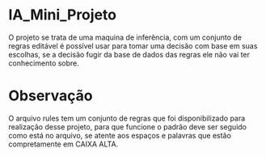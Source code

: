 # IA_Mini_Projeto

O projeto se trata de uma maquina de inferência, com um conjunto de regras editável é possível usar para tomar uma decisão com base em suas escolhas, se a decisão fugir da base de dados das regras ele não vai ter conhecimento sobre.

# Observação
O arquivo rules tem um conjunto de regras que foi disponibilizado para realização desse projeto, para que funcione o padrão deve ser seguido como está no arquivo, se atente aos espaços e palavras que estão compretamente em CAIXA ALTA.
